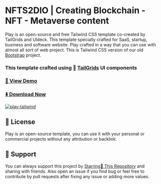 # NFTS2DIO | Creating Blockchain - NFT - Metaverse content

Play is an open-source and free Tailwind CSS template co-created by TailGrids and UIdeck. This template specially crafted for SaaS, startup, business and software website.
Play crafted in a way that you can use with almost all sort of web project. This is Tailwind CSS version of our old [Bootstrap](https://preview.uideck.com/items/play-bootstrap/) project.

### This template crafted using 🥞 [TailGrids](https://tailgrids.com/) UI components


### [🚀 View Demo](https://play-tailwind.tailgrids.com/)

### [⬇️ Download Now](https://links.tailgrids.com/play-download)

[![play-tailwind](https://cdn.tailgrids.com/play-tailwind.jpg)](https://play-tailwind.tailgrids.com/)



## 📃 License
Play is an open-source template, you can use it with your personal or commercial projects without any attribution or backlink.

## 💙 Support
You can always support this project by [Starring🌟 This Repository](https://github.com/tailgrids/play-tailwind) 
and sharing with friends. Also open an issue if you find bug or feel free to contribute by pull requests after fixing any issue or adding more values.
